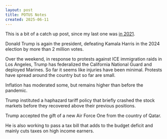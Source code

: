 ```yaml
---
layout: post
title: POTUS Notes
created: 2025-06-11
---
```


This is a bit of a catch up post, since my last one was [in 2021](https://zeroclarkthirty.com/2021-01-19-potus-notes).

Donald Trump is again the president, defeating Kamala Harris in the 2024 election by more than 2 million votes.

Over the weekend, in response to protests against ICE immigration raids in Los Angeles, Trump has federalized the California National Guard and deployed Marines. So far it seems like injuries have been minimal. Protests have spread around the country but so far are small.

Inflation has moderated some, but remains higher than before the pandemic.

Trump instituted a haphazard tariff policy that briefly crashed the stock markets before they recovered above their previous positions.

Trump accepted the gift of a new Air Force One from the country of Qatar.

He is also working to pass a tax bill that adds to the budget deficit and mainly cuts taxes on high income earners.